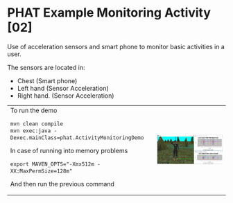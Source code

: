 # PHAT Example Monitoring Activity [02]
Use of acceleration sensors and smart phone to monitor basic activities in a user.

The sensors are located in:
- Chest (Smart phone)
- Left hand (Sensor Acceleration)
- Right hand. (Sensor Acceleration)

<table>
<tr>
    <td>  
To run the demo

```
mvn clean compile
mvn exec:java -Dexec.mainClass=phat.ActivityMonitoringDemo
```
In case of running into memory problems
```
export MAVEN_OPTS="-Xmx512m -XX:MaxPermSize=128m"
```
And then run the previous command
    </td>
    <td>
        <img src="https://github.com/mfcardenas/phat_example_monitoring_02/blob/master/img/img_older_people_home.png" />
    </td>
</tr>
</table>